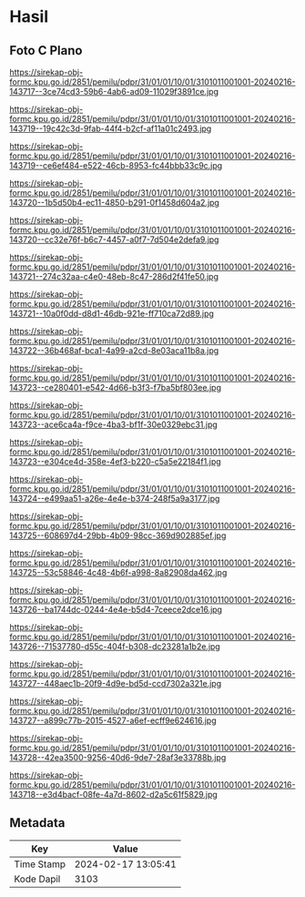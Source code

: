 # Hasil

## Foto C Plano

https://sirekap-obj-formc.kpu.go.id/2851/pemilu/pdpr/31/01/01/10/01/3101011001001-20240216-143717--3ce74cd3-59b6-4ab6-ad09-11029f3891ce.jpg

https://sirekap-obj-formc.kpu.go.id/2851/pemilu/pdpr/31/01/01/10/01/3101011001001-20240216-143719--19c42c3d-9fab-44f4-b2cf-af11a01c2493.jpg

https://sirekap-obj-formc.kpu.go.id/2851/pemilu/pdpr/31/01/01/10/01/3101011001001-20240216-143719--ce6ef484-e522-46cb-8953-fc44bbb33c9c.jpg

https://sirekap-obj-formc.kpu.go.id/2851/pemilu/pdpr/31/01/01/10/01/3101011001001-20240216-143720--1b5d50b4-ec11-4850-b291-0f1458d604a2.jpg

https://sirekap-obj-formc.kpu.go.id/2851/pemilu/pdpr/31/01/01/10/01/3101011001001-20240216-143720--cc32e76f-b6c7-4457-a0f7-7d504e2defa9.jpg

https://sirekap-obj-formc.kpu.go.id/2851/pemilu/pdpr/31/01/01/10/01/3101011001001-20240216-143721--274c32aa-c4e0-48eb-8c47-286d2f41fe50.jpg

https://sirekap-obj-formc.kpu.go.id/2851/pemilu/pdpr/31/01/01/10/01/3101011001001-20240216-143721--10a0f0dd-d8d1-46db-921e-ff710ca72d89.jpg

https://sirekap-obj-formc.kpu.go.id/2851/pemilu/pdpr/31/01/01/10/01/3101011001001-20240216-143722--36b468af-bca1-4a99-a2cd-8e03aca11b8a.jpg

https://sirekap-obj-formc.kpu.go.id/2851/pemilu/pdpr/31/01/01/10/01/3101011001001-20240216-143723--ce280401-e542-4d66-b3f3-f7ba5bf803ee.jpg

https://sirekap-obj-formc.kpu.go.id/2851/pemilu/pdpr/31/01/01/10/01/3101011001001-20240216-143723--ace6ca4a-f9ce-4ba3-bf1f-30e0329ebc31.jpg

https://sirekap-obj-formc.kpu.go.id/2851/pemilu/pdpr/31/01/01/10/01/3101011001001-20240216-143723--e304ce4d-358e-4ef3-b220-c5a5e22184f1.jpg

https://sirekap-obj-formc.kpu.go.id/2851/pemilu/pdpr/31/01/01/10/01/3101011001001-20240216-143724--e499aa51-a26e-4e4e-b374-248f5a9a3177.jpg

https://sirekap-obj-formc.kpu.go.id/2851/pemilu/pdpr/31/01/01/10/01/3101011001001-20240216-143725--608697d4-29bb-4b09-98cc-369d902885ef.jpg

https://sirekap-obj-formc.kpu.go.id/2851/pemilu/pdpr/31/01/01/10/01/3101011001001-20240216-143725--53c58846-4c48-4b6f-a998-8a82908da462.jpg

https://sirekap-obj-formc.kpu.go.id/2851/pemilu/pdpr/31/01/01/10/01/3101011001001-20240216-143726--ba1744dc-0244-4e4e-b5d4-7ceece2dce16.jpg

https://sirekap-obj-formc.kpu.go.id/2851/pemilu/pdpr/31/01/01/10/01/3101011001001-20240216-143726--71537780-d55c-404f-b308-dc23281a1b2e.jpg

https://sirekap-obj-formc.kpu.go.id/2851/pemilu/pdpr/31/01/01/10/01/3101011001001-20240216-143727--448aec1b-20f9-4d9e-bd5d-ccd7302a321e.jpg

https://sirekap-obj-formc.kpu.go.id/2851/pemilu/pdpr/31/01/01/10/01/3101011001001-20240216-143727--a899c77b-2015-4527-a6ef-ecff9e624616.jpg

https://sirekap-obj-formc.kpu.go.id/2851/pemilu/pdpr/31/01/01/10/01/3101011001001-20240216-143728--42ea3500-9256-40d6-9de7-28af3e33788b.jpg

https://sirekap-obj-formc.kpu.go.id/2851/pemilu/pdpr/31/01/01/10/01/3101011001001-20240216-143718--e3d4bacf-08fe-4a7d-8602-d2a5c61f5829.jpg


## Metadata

| Key        | Value               |
| ---------- | ------------------- |
| Time Stamp | 2024-02-17 13:05:41 |
| Kode Dapil | 3103                |




